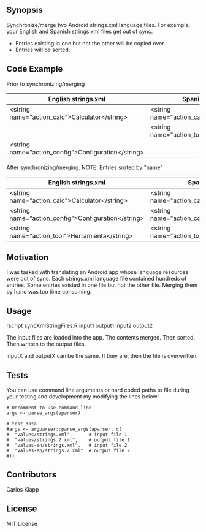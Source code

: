 ## Synopsis

Synchronize/merge two Android strings.xml language files. For example, your English and Spanish strings.xml files get out of sync.
* Entries existing in one but not the other will be copied over.
* Entries will be sorted.


## Code Example


Prior to synchronizing/merging


| English strings.xml | Spanish strings.xml |
| ------ | ------ |
| &lt;string name="action_calc"&gt;Calculator&lt;/string&gt; | &lt;string name="action_calc"&gt;Calculadora&lt;/string&gt; |
|  | &lt;string name="action_tool"&gt;Herramienta&lt;/string&gt; |
| &lt;string name="action_config"&gt;Configuration&lt;/string&gt; |  |


After synchronizing/merging. NOTE: Entries sorted by "name"


| English strings.xml | Spanish strings.xml |
| ------ | ------ |
| &lt;string name="action_calc"&gt;Calculator&lt;/string&gt; | &lt;string name="action_calc"&gt;Calculadora&lt;/string&gt; |
| &lt;string name="action_config"&gt;Configuration&lt;/string&gt; | &lt;string name="action_config"&gt;Configuration&lt;/string&gt; |
| &lt;string name="action_tool"&gt;Herramienta&lt;/string&gt; | &lt;string name="action_tool"&gt;Herramienta&lt;/string&gt; |



## Motivation

I was tasked with translating an Android app whose language resources were out of sync. Each strings.xml language file contained hundreds of entries. Some entries existed in one file but not the other file. Merging them by hand was too time consuming.



## Usage

rscript syncXmlStringFiles.R input1 output1 input2 output2

The input files are loaded into the app. The contents merged. Then sorted. Then written to the output files.

inputX and outputX can be the same. If they are, then the file is overwritten.


## Tests

You can use command line arguments or hard coded paths to file during your testing and development my modifying the lines below:

```
# Uncomment to use command line
argv <- parse_args(aparser)

# test data
#args <- argparser::parse_args(aparser, c(
#  "values/strings.xml",      # input file 1
#  "values/strings.2.xml",    # output file 1
#  "values-en/strings.xml",   # input file 2
#  "values-en/strings.2.xml"  # output file 2
#))
```



## Contributors

Carlos Klapp

## License

MIT License
